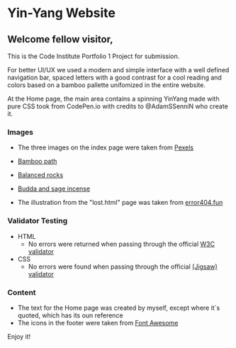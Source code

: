 # Yin-Yang Website

## Welcome fellow visitor,

This is the Code Institute Portfolio 1 Project for submission.

For better UI/UX we used a modern and simple interface with a well defined navigation bar, spaced letters with a good contrast for a cool reading and colors based on a bamboo pallette unifomized in the entire website.

At the Home page, the main area contains a spinning YinYang made with pure CSS took from CodePen.io with credits to @AdamSSenniN who create it.

### Images

- The three images on the index page were taken from [Pexels](https://www.pexels.com/)
- [Bamboo path](https://www.pexels.com/photo/boardwalk-between-trees-4925235/)
- [Balanced rocks](https://www.pexels.com/photo/balance-macro-ocean-pebbles-235990/)
- [Budda and sage incense](https://www.pexels.com/photo/stone-buddha-and-sage-incense-bundle-in-bowl-on-marble-shelf-4203071/)

- The illustration from the "lost.html" page was taken from [error404.fun](https://error404.fun/)

### Validator Testing 

- HTML
  - No errors were returned when passing through the official [W3C validator](#)
- CSS
  - No errors were found when passing through the official [(Jigsaw) validator](#)

### Content 

- The text for the Home page was created by myself, except where it´s quoted, which has its oun reference 
- The icons in the footer were taken from [Font Awesome](https://fontawesome.com/)


Enjoy it!